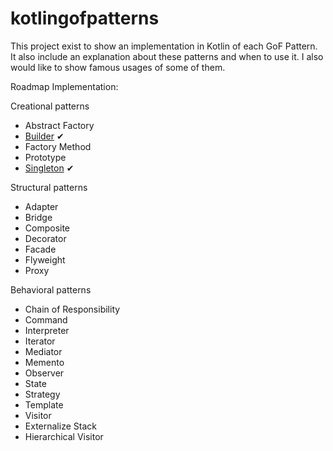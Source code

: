 # kotlingofpatterns

This project exist to show an implementation in Kotlin of each GoF Pattern. It also include an explanation about these patterns and when to use it. I also would like to show famous usages of some of them. 

Roadmap Implementation:

Creational patterns
- Abstract Factory
- [Builder](https://github.com/anatideo/kotlingofpatterns/tree/master/app/src/main/java/com/anatideo/kotlingofpatterns/creational/builder) ✔ 
- Factory Method
- Prototype 
- [Singleton](https://github.com/anatideo/kotlingofpatterns/tree/master/app/src/main/java/com/anatideo/kotlingofpatterns/creational/singleton) ✔

Structural patterns
- Adapter 
- Bridge 
- Composite 
- Decorator 
- Facade 
- Flyweight 
- Proxy 

Behavioral patterns
- Chain of Responsibility
- Command 
- Interpreter 
- Iterator 
- Mediator 
- Memento 
- Observer 
- State 
- Strategy 
- Template 
- Visitor 
- Externalize Stack
- Hierarchical Visitor
